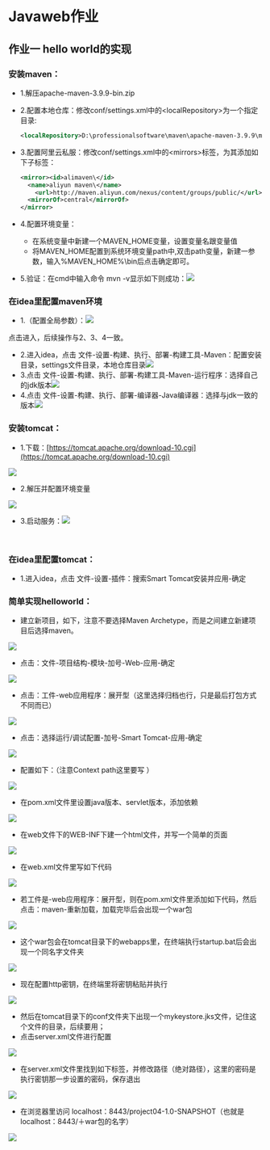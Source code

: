 # Javaweb作业

## 作业一 hello world的实现

### 安装maven：

- 1.解压apache-maven-3.9.9-bin.zip

- 2.配置本地仓库：修改conf/settings.xml中的\<localRepository\>为一个指定目录:

  ```xml
  <localRepository>D:\professionalsoftware\maven\apache-maven-3.9.9\mvn_repo\</localRepository>
  ```

  

- 3.配置阿里云私服：修改conf/settings.xml中的\<mirrors\>标签，为其添加如下子标签：

  ```xml
  <mirror><id>alimaven\</id>
  	<name>aliyun maven\</name>     
      <url>http://maven.aliyun.com/nexus/content/groups/public/</url>
  	<mirrorOf>central</mirrorOf>
  </mirror>
  ```

  

- 4.配置环境变量：
    - 在系统变量中新建一个MAVEN_HOME变量，设置变量名跟变量值
    - 将MAVEN_HOME配置到系统环境变量path中,双击path变量，新建一参数，输入%MAVEN_HOME%\bin后点击确定即可。

- 5.验证：在cmd中输入命令 mvn -v显示如下则成功：![](575e0bececfe4d569013e459eebb846d.jpg)

### 在idea里配置maven环境

- 1.（配置全局参数）：![](b2109628525040f6a72133cfaaf270c4.jpg)

点击进入，后续操作与2、3、4一致。

- 2.进入idea，点击 文件-设置-构建、执行、部署-构建工具-Maven：配置安装目录，settings文件目录，本地仓库目录![](77aa493836e34759ac82c1098707f838.jpg)
- 3.点击 文件-设置-构建、执行、部署-构建工具-Maven-运行程序：选择自己的jdk版本![](c4d7e5e361294ce08995b5ef7fb2db7b.jpg)
- 4.点击 文件-设置-构建、执行、部署-编译器-Java编译器：选择与jdk一致的版本![](13252370e21544a98d552a2d46093628.jpg)



### 安装tomcat：

- 1.下载：[https://tomcat.apache.org/download-10.cgi](https://tomcat.apache.org/download-10.cgi)

![](8acf2499b61243d7be5fa4875bf3b803.jpg)

- 2.解压并配置环境变量

![](bd024f6e28724647bf6514c77c37d449.jpg)



- 3.启动服务：![](0e2cc4a2280b48c3baad635feb4dc7dd.jpg)

    

### 在idea里配置tomcat：

- 1.进入idea，点击 文件-设置-插件：搜索Smart Tomcat安装并应用-确定

### 简单实现helloworld：

- 建立新项目，如下，注意不要选择Maven Archetype，而是之间建立新建项目后选择maven。

![](8754a89fdabc48f583543e420d05694e.jpg)

- 点击：文件-项目结构-模块-加号-Web-应用-确定

![](783ae823e5ab4e77bf7710e678852c08.jpg)

- 点击：工件-web应用程序：展开型（这里选择归档也行，只是最后打包方式不同而已）

![](bd074c9d87a549a791c7003bd30aa549.jpg)

- 点击：选择运行/调试配置-加号-Smart Tomcat-应用-确定

![](883a3402008440eb92761aebd28b5389.jpg)

- 配置如下：（注意Context path这里要写 ）

![](c1c2004ff87244f0b3f5e7b81fb9a053.jpg)

- 在pom.xml文件里设置java版本、servlet版本，添加依赖

![](55b57a6793214b259d3690f0ee68d9a4.jpg)

- 在web文件下的WEB-INF下建一个html文件，并写一个简单的页面

![](ff14d353d36044fa8f9679d084daf821.jpg)

- 在web.xml文件里写如下代码

![](8a9dc1758a984013b240d2cb87d28fb5.jpg)

- 若工件是-web应用程序：展开型，则在pom.xml文件里添加如下代码，然后点击：maven-重新加载，加载完毕后会出现一个war包

![](e8cf99ae333a4d829c56f59ecfb3ab85.jpg)

- 这个war包会在tomcat目录下的webapps里，在终端执行startup.bat后会出现一个同名字文件夹

![](9594a00bd511444c993ae9caa5a7d8eb.jpg)

- 现在配置http密钥，在终端里将密钥粘贴并执行

![](27317ed666ce4e3db0d78441f2ff04ee.jpg)

- 然后在tomcat目录下的conf文件夹下出现一个mykeystore.jks文件，记住这个文件的目录，后续要用；
- 点击server.xml文件进行配置

![](0b8d225c49db47679f2db9a790f73615.jpg)

- 在server.xml文件里找到如下标签，并修改路径（绝对路径），这里的密码是执行密钥那一步设置的密码，保存退出

![](3ece6907e6a147928ab323b7ac4aadbd.jpg)

- 在浏览器里访问  localhost：8443/project04-1.0-SNAPSHOT（也就是localhost：8443/＋war包的名字）

![](b1378ec1bc24002e79dbf030ffe197d1.png)

